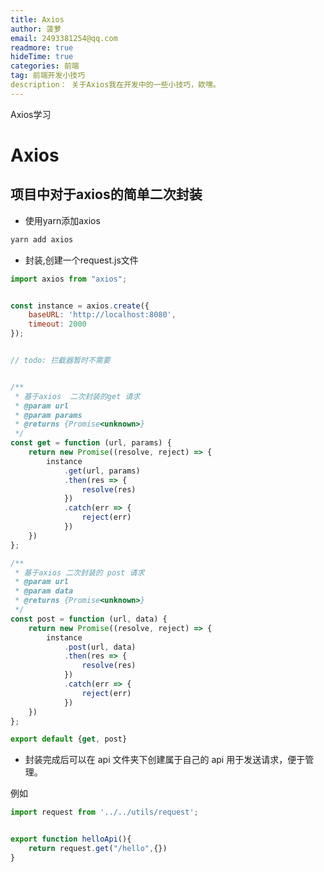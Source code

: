 ```yaml
---
title: Axios
author: 菠萝
email: 2493381254@qq.com
readmore: true
hideTime: true
categories: 前端
tag: 前端开发小技巧
description： 关于Axios我在开发中的一些小技巧，欸嘿。
---
```


Axios学习

<!-- more -->





# Axios

## 项目中对于axios的简单二次封装

- 使用yarn添加axios

~~~powershell
yarn add axios
~~~



- 封装,创建一个request.js文件

~~~js
import axios from "axios";


const instance = axios.create({
    baseURL: 'http://localhost:8080',
    timeout: 2000
});


// todo: 拦截器暂时不需要


/**
 * 基于axios  二次封装的get 请求
 * @param url
 * @param params
 * @returns {Promise<unknown>}
 */
const get = function (url, params) {
    return new Promise((resolve, reject) => {
        instance
            .get(url, params)
            .then(res => {
                resolve(res)
            })
            .catch(err => {
                reject(err)
            })
    })
};

/**
 * 基于axios 二次封装的 post 请求
 * @param url
 * @param data
 * @returns {Promise<unknown>}
 */
const post = function (url, data) {
    return new Promise((resolve, reject) => {
        instance
            .post(url, data)
            .then(res => {
                resolve(res)
            })
            .catch(err => {
                reject(err)
            })
    })
};

export default {get, post}
~~~



- 封装完成后可以在 api 文件夹下创建属于自己的 api 用于发送请求，便于管理。

例如

~~~js
import request from '../../utils/request';


export function helloApi(){
    return request.get("/hello",{})
}
~~~

